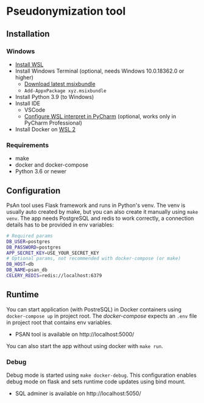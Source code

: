 Pseudonymization tool
=====================

Installation
-------------

### Windows

- [Install WSL](https://docs.microsoft.com/en-us/windows/wsl/install-win10)
- Install Windows Terminal (optional, needs Windows 10.0.18362.0 or higher)
    - [Download latest msixbundle](https://github.com/microsoft/terminal/releases)
    - `Add-AppxPackage xyz.msixbundle`
- Install Python 3.9 (to Windows)
- Install IDE
    - VSCode
    - [Configure WSL interpret in PyCharm](https://www.jetbrains.com/help/pycharm/using-wsl-as-a-remote-interpreter.html) (optional, works only in PyCharm Professional)
- Install Docker on [WSL 2](https://docs.docker.com/docker-for-windows/wsl/)

### Requirements
 
- make
- docker and docker-compose
- Python 3.6 or newer

Configuration
-------------

PsAn tool uses Flask framework and runs in Python's venv. The venv is usually auto created by make, but you can also create it manually using `make venv`. The app needs PostgreSQL and redis to work correctly, a connection details has to be provided in env variables:

```bash
# Required params
DB_USER=postgres
DB_PASSWORD=postgres
APP_SECRET_KEY=USE_YOUR_SECRET_KEY
# Optional params, not recommended with docker-compose (or make)
DB_HOST=db
DB_NAME=psan_db
CELERY_REDIS=redis://localhost:6379

```

Runtime
-------

You can start application (with PostreSQL) in Docker containers using `docker-compose up` in project root. The _docker-compose_ expects an `.env` file in project root that contains env variables.

- PSAN tool is available on http://localhost:5000/


You can also start the app without using docker with `make run`.

### Debug

Debug mode is started using `make docker-debug`. This configuration enables debug mode on flask and sets runtime code updates using bind mount.

- SQL adminer is available on http://localhost:5050/
